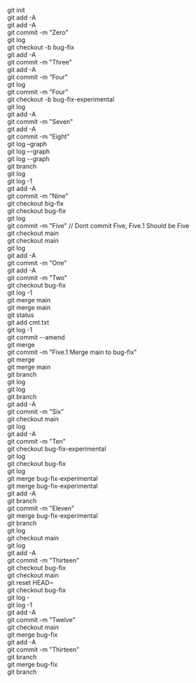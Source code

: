 git init<br>
git add -A<br>
git add -A<br>
git commit -m "Zero"<br>
git log<br>
git checkout -b bug-fix<br>
git add -A<br>
git commit -m "Three"<br>
git add -A<br>
git commit -m “Four"<br>
git log<br>
git commit -m "Four"<br>
git checkout -b bug-fix-experimental<br>
git log<br>
git add -A<br>
git commit -m "Seven"<br>
git add -A<br>
git commit -m "Eight"<br>
git log –graph<br>
git log –-graph<br>
git log --graph<br>
git branch<br>
git log<br>
git log -1<br>
git add -A<br>
git commit -m "Nine"<br>
git checkout big-fix<br>
git checkout bug-fix<br>
git log<br>
git commit -m "Five" // Dont commit Five, Five.1 Should be Five<br>
git checkout main<br>
git checkout main<br>
git log <br>
git add -A<br>
git commit -m "One"<br>
git add -A<br>
git commit -m "Two"<br>
git checkout bug-fix<br>
git log -1<br>
git merge main<br>
git merge main<br>
git status<br>
git add cmt.txt<br>
git log -1<br>
git commit --amend<br>
git merge<br>
git commit -m "Five.1 Merge main to bug-fix"<br>
git merge<br>
git merge main<br>
git branch<br>
git log<br>
git log<br>
git branch<br>
git add -A<br>
git commit -m "Six"<br>
git checkout main<br>
git log<br>
git add -A<br>
git commit -m "Ten"<br>
git checkout bug-fix-experimental<br>
git log<br>
git checkout bug-fix<br>
git log<br>
git merge bug-fix-experimental<br>
git merge bug-fix-experimental<br>
git add -A<br>
git branch<br>
git commit -m "Eleven"<br>
git merge bug-fix-experimental<br>
git branch<br>
git log<br>
git checkout main<br>
git log<br>
git add -A<br>
git commit -m "Thirteen"<br>
git checkout bug-fix<br>
git checkout main<br>
git reset HEAD~<br>
git checkout bug-fix<br>
git log -<br>
git log -1<br>
git add -A<br>
git commit -m "Twelve"<br>
git checkout main<br>
git merge bug-fix<br>
git add -A<br>
git commit -m "Thirteen"<br>
git branch<br>
git merge bug-fix<br>
git branch<br>
